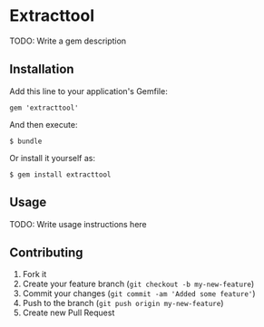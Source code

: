 # Extracttool

TODO: Write a gem description

## Installation

Add this line to your application's Gemfile:

    gem 'extracttool'

And then execute:

    $ bundle

Or install it yourself as:

    $ gem install extracttool

## Usage

TODO: Write usage instructions here

## Contributing

1. Fork it
2. Create your feature branch (`git checkout -b my-new-feature`)
3. Commit your changes (`git commit -am 'Added some feature'`)
4. Push to the branch (`git push origin my-new-feature`)
5. Create new Pull Request
